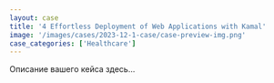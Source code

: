 ```yaml
---
layout: case
title: '4 Effortless Deployment of Web Applications with Kamal'
image: '/images/cases/2023-12-1-case/case-preview-img.png'
case_categories: ['Healthcare']
---
```


Описание вашего кейса здесь...
